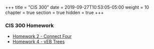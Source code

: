 +++
title = "CIS 300"
date = 2019-09-27T10:53:05-05:00
weight = 10
chapter = true
section = true
hidden = true
+++

### CIS 300 Homework

- [Homework 2 - Connect Four](/homework/jjfhhsduuerqo1239jas)
- [Homework 4 - vEB Trees](/homework/needsmorecoffee44123)

